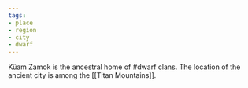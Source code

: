 ```yaml
---
tags:
- place
- region
- city
- dwarf
---
```


Küam Zamok is the ancestral home of #dwarf clans.
The location of the ancient city is among the [[Titan Mountains]].